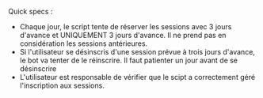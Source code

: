 Quick specs :
* Chaque jour, le script tente de réserver les sessions avec 3 jours d'avance et UNIQUEMENT 3 jours d'avance. Il ne prend pas en considération les sessions antérieures.
* Si l'utilisateur se désinscris d'une session prévue à trois jours d'avance, le bot va tenter de le réinscrire. Il faut patienter un jour avant de se désinscrire
* L'utilisateur est responsable de vérifier que le scipt a correctement géré l'inscription aux sessions.